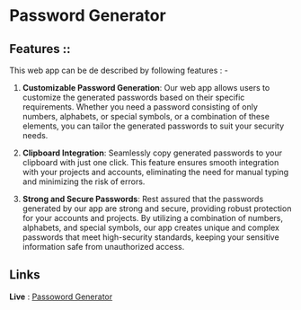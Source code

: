 # Password Generator

## Features :: 

This web app can be de described by following features : -

1. **Customizable Password Generation**: Our web app allows users to customize the generated passwords based on their specific requirements. Whether you need a password consisting of only numbers, alphabets, or special symbols, or a combination of these elements, you can tailor the generated passwords to suit your security needs.

2. **Clipboard Integration**: Seamlessly copy generated passwords to your clipboard with just one click. This feature ensures smooth integration with your projects and accounts, eliminating the need for manual typing and minimizing the risk of errors.

3. **Strong and Secure Passwords**: Rest assured that the passwords generated by our app are strong and secure, providing robust protection for your accounts and projects. By utilizing a combination of numbers, alphabets, and special symbols, our app creates unique and complex passwords that meet high-security standards, keeping your sensitive information safe from unauthorized access.


## Links

**Live** : [Passoword Generator](https://passwordgeneratorniteshim111.netlify.app/)
